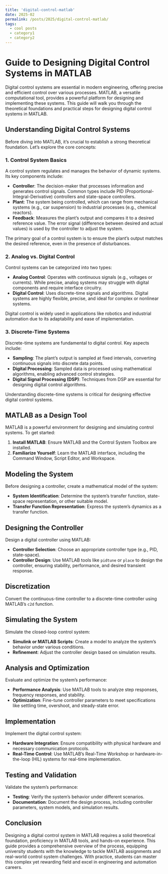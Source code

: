 ```yaml
---
title: 'digital-control-matlab'
date: 2025-02
permalink: /posts/2025/digital-control-matlab/
tags:
  - cool posts
  - category1
  - category2
---
```


# Guide to Designing Digital Control Systems in MATLAB

Digital control systems are essential in modern engineering, offering precise and efficient control over various processes. MATLAB, a versatile computational tool, provides a powerful platform for designing and implementing these systems. This guide will walk you through the theoretical foundations and practical steps for designing digital control systems in MATLAB.

## Understanding Digital Control Systems

Before diving into MATLAB, it’s crucial to establish a strong theoretical foundation. Let’s explore the core concepts:

### 1. Control System Basics
A control system regulates and manages the behavior of dynamic systems. Its key components include:

- **Controller**: The decision-maker that processes information and generates control signals. Common types include PID (Proportional-Integral-Derivative) controllers and state-space controllers.
- **Plant**: The system being controlled, which can range from mechanical systems (e.g., car suspension) to industrial processes (e.g., chemical reactors).
- **Feedback**: Measures the plant’s output and compares it to a desired reference value. The error signal (difference between desired and actual values) is used by the controller to adjust the system.

The primary goal of a control system is to ensure the plant’s output matches the desired reference, even in the presence of disturbances.

### 2. Analog vs. Digital Control
Control systems can be categorized into two types:

- **Analog Control**: Operates with continuous signals (e.g., voltages or currents). While precise, analog systems may struggle with digital components and require interface circuitry.
- **Digital Control**: Uses discrete-time signals and algorithms. Digital systems are highly flexible, precise, and ideal for complex or nonlinear systems.

Digital control is widely used in applications like robotics and industrial automation due to its adaptability and ease of implementation.

### 3. Discrete-Time Systems
Discrete-time systems are fundamental to digital control. Key aspects include:

- **Sampling**: The plant’s output is sampled at fixed intervals, converting continuous signals into discrete data points.
- **Digital Processing**: Sampled data is processed using mathematical algorithms, enabling advanced control strategies.
- **Digital Signal Processing (DSP)**: Techniques from DSP are essential for designing digital control algorithms.

Understanding discrete-time systems is critical for designing effective digital control systems.

## MATLAB as a Design Tool

MATLAB is a powerful environment for designing and simulating control systems. To get started:

1. **Install MATLAB**: Ensure MATLAB and the Control System Toolbox are installed.
2. **Familiarize Yourself**: Learn the MATLAB interface, including the Command Window, Script Editor, and Workspace.

## Modeling the System

Before designing a controller, create a mathematical model of the system:

- **System Identification**: Determine the system’s transfer function, state-space representation, or other suitable model.
- **Transfer Function Representation**: Express the system’s dynamics as a transfer function.

## Designing the Controller

Design a digital controller using MATLAB:

- **Controller Selection**: Choose an appropriate controller type (e.g., PID, state-space).
- **Controller Design**: Use MATLAB tools like `pidtune` or `place` to design the controller, ensuring stability, performance, and desired transient response.

## Discretization

Convert the continuous-time controller to a discrete-time controller using MATLAB’s `c2d` function.

## Simulating the System

Simulate the closed-loop control system:

- **Simulink or MATLAB Scripts**: Create a model to analyze the system’s behavior under various conditions.
- **Refinement**: Adjust the controller design based on simulation results.

## Analysis and Optimization

Evaluate and optimize the system’s performance:

- **Performance Analysis**: Use MATLAB tools to analyze step responses, frequency responses, and stability.
- **Optimization**: Fine-tune controller parameters to meet specifications like settling time, overshoot, and steady-state error.

## Implementation

Implement the digital control system:

- **Hardware Integration**: Ensure compatibility with physical hardware and necessary communication protocols.
- **Real-Time Control**: Use MATLAB’s Real-Time Workshop or hardware-in-the-loop (HIL) systems for real-time implementation.

## Testing and Validation

Validate the system’s performance:

- **Testing**: Verify the system’s behavior under different scenarios.
- **Documentation**: Document the design process, including controller parameters, system models, and simulation results.

## Conclusion

Designing a digital control system in MATLAB requires a solid theoretical foundation, proficiency in MATLAB tools, and hands-on experience. This guide provides a comprehensive overview of the process, equipping university students with the knowledge to tackle MATLAB assignments and real-world control system challenges. With practice, students can master this complex yet rewarding field and excel in engineering and automation careers.
